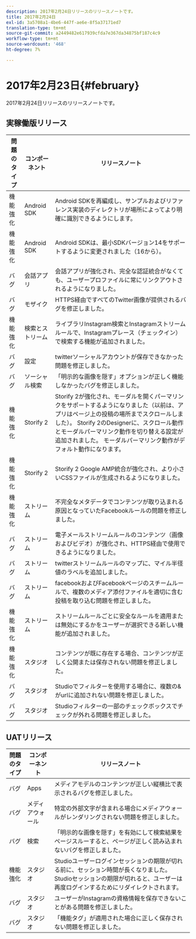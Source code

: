 ```yaml
---
description: 2017年2月24日リリースのリリースノートです。
title: 2017年2月24日
exl-id: 3a5708a1-4be6-447f-ae6e-8f5a37171ed7
translation-type: tm+mt
source-git-commit: a2449482e617939cfda7e367da34875bf187c4c9
workflow-type: tm+mt
source-wordcount: '468'
ht-degree: 7%

---
```


# 2017年2月23日{#february}

2017年2月24日リリースのリリースノートです。

## 実稼働版リリース

| **問題のタイプ** | **コンポーネント** | **リリースノート** |
|---|---|---|
| 機能強化 | Android SDK | Android SDKを再編成し、サンプルおよびリファレンス実装のディレクトリが場所によってより明確に識別できるようにします。 |
| 機能強化 | Android SDK | Android SDKは、最小SDKバージョン14をサポートするように変更されました（16から）。 |
| バグ | 会話アプリ | 会話アプリが強化され、完全な認証統合がなくても、ユーザープロファイルに常にリンクアウトされるようになりました。 |
| バグ | モザイク | HTTPS経由ですべてのTwitter画像が提供されるバグを修正しました。 |
| 機能強化 | 検索とストリーム | ライブラリInstagram検索とInstagramストリームルールで、Instagramプレース（チェックイン）で検索する機能が追加されました。 |
| バグ | 設定 | twitterソーシャルアカウントが保存できなかった問題を修正しました。 |
| バグ | ソーシャル検索 | 「明示的な画像を隠す」オプションが正しく機能しなかったバグを修正しました。 |
| 機能強化 | Storify 2 | Storify 2が強化され、モーダルを開くパーマリンクをサポートするようになりました（以前は、アプリはページ上の投稿の場所までスクロールしました）。 Storify 2のDesignerに、スクロール動作とモーダルパーマリンク動作を切り替える設定が追加されました。 モーダルパーマリンク動作がデフォルト動作になります。 |
| 機能強化 | Storify 2 | Storify 2 Google AMP統合が強化され、より小さいCSSファイルが生成されるようになりました。 |
| 機能強化 | ストリーム | 不完全なメタデータでコンテンツが取り込まれる原因となっていたFacebookルールの問題を修正しました。 |
| バグ | ストリーム | 電子メールストリームルールのコンテンツ（画像およびビデオ）が強化され、HTTPS経由で使用できるようになりました。 |
| バグ | ストリーム | twitterストリームルールのマップに、マイル半径値のラベルを追加しました。 |
| バグ | ストリーム | facebookおよびFacebookページのスチームルールで、複数のメディア添付ファイルを適切に含む投稿を取り込む問題を修正しました。 |
| 機能強化 | ストリーム | ストリームルールごとに安全なルールを適用または無効にするかをユーザーが選択できる新しい機能が追加されました。 |
| 機能強化 | スタジオ | コンテンツが既に存在する場合、コンテンツが正しく公開または保存されない問題を修正しました。 |
| バグ | スタジオ | Studioでフィルターを使用する場合に、複数の&amp;がurlに追加されない問題を修正しました。 |
| バグ | スタジオ | Studioフィルターの一部のチェックボックスでチェックが外れる問題を修正しました。 |

## UATリリース

| **問題のタイプ** | **コンポーネント** | **リリースノート** |
|---|---|---|
| バグ | Apps | メディアモデルのコンテンツが正しい縦横比で表示されるバグを修正しました。 |
| バグ | メディアウォール | 特定の外部文字が含まれる場合にメディアウォールがレンダリングされない問題を修正しました。 |
| バグ | 検索 | 「明示的な画像を隠す」を有効にして検索結果をページスルーすると、ページが正しく読み込まれないバグを修正しました。 |
| 機能強化 | スタジオ | Studioユーザーログインセッションの期限が切れる前に、セッション時間が長くなりました。 Studioセッションの期限が切れると、ユーザーは再度ログインするためにリダイレクトされます。 |
| バグ | スタジオ | ユーザーがInstagramの資格情報を保存できないことがある問題を修正しました。 |
| バグ | スタジオ | 「機能タグ」が適用された場合に正しく保存されない問題を修正しました。 |
